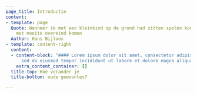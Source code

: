 ```yaml
---
page_title: Introductie
content:
- template: page
  Quote: Wanneer ik met een kleinkind op de grond had zitten spelen kon ik slechts
    met moeite overeind komen
  Author: Hans Bijloos
- template: content-right
  content:
  - content-block: "#### Lorem ipsum dolor sit amet, consectetur adipiscing elit,
      sed do eiusmod tempor incididunt ut labore et dolore magna aliqua."
    extra_content_container: []
  title-top: Hoe verander je
  title-bottom: oude gewoontes?

---
```

